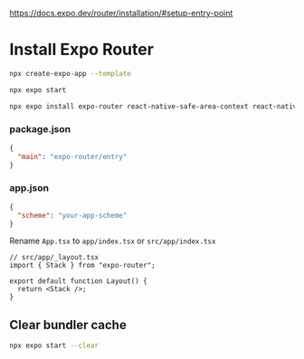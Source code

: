https://docs.expo.dev/router/installation/#setup-entry-point

# Install Expo Router

```sh
npx create-expo-app --template

npx expo start

npx expo install expo-router react-native-safe-area-context react-native-screens expo-linking expo-constants expo-status-bar
```

### package.json

```json
{
  "main": "expo-router/entry"
}
```

### app.json

```json
{
  "scheme": "your-app-scheme"
}
```

Rename `App.tsx` to `app/index.tsx` or `src/app/index.tsx`

```tsx
// src/app/_layout.tsx
import { Stack } from "expo-router";

export default function Layout() {
  return <Stack />;
}
```

## Clear bundler cache

```sh
npx expo start --clear
```
